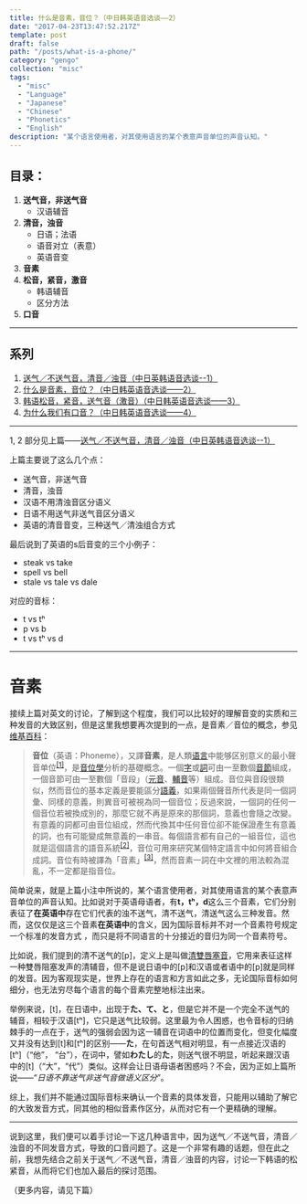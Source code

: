 ```yaml
---
title: 什么是音素，音位？（中日韩英语音选谈——2）
date: "2017-04-23T13:47:52.217Z"
template: post
draft: false
path: "/posts/what-is-a-phone/"
category: "gengo"
collection: "misc"
tags:
  - "misc"
  - "Language"
  - "Japanese"
  - "Chinese"
  - "Phonetics"
  - "English"
description: "某个语言使用者，对其使用语言的某个表意声音单位的声音认知。"
---
```


## 目录：

1. **送气音，非送气音**
   - 汉语辅音
2. **清音，浊音**
    - 日语；法语
    - 语音对立（表意）
    - 英语音变
3. **音素**
4. **松音，紧音，激音**
   - 韩语辅音
   - 区分方法
5. **口音**

----
## 系列
1. [送气／不送气音，清音／浊音（中日英韩语音选谈--1）](https://www.jianshu.com/p/6f5cb3d07ea7)
2. [什么是音素，音位？（中日韩英语音选谈——2）](https://www.jianshu.com/p/2665b5655ef9)
3. [韩语松音，紧音，送气音（激音）（中日韩英语音选谈——3）](https://www.jianshu.com/p/8df495fc7558)
4. [为什么我们有口音？（中日韩英语音选谈——4）](https://www.jianshu.com/p/725252c47961)

----

1, 2 部分见上篇——[送气／不送气音，清音／浊音（中日英韩语音选谈--1）](https://www.jianshu.com/p/6f5cb3d07ea7)

上篇主要说了这么几个点：
- 送气音，非送气音
- 清音，浊音
- 汉语不用清浊音区分语义
- 日语不用送气非送气音区分语义
- 英语的清音音变，三种送气／清浊组合方式

最后说到了英语的s后音变的三个小例子：
- steak vs take
- spell vs bell
- stale vs tale vs dale

对应的音标：
- t vs tʰ
- p vs b
- t vs tʰ vs d

----
# 音素

接续上篇对英文的讨论，了解到这个程度，我们可以比较好的理解音变的实质和三种发音的大致区别，但是这里我想要再次提到的一点，是音素／音位的概念，参见[维基百科](https://zh.wikipedia.org/wiki/%E9%9F%B3%E4%BD%8D)：
> **音位**（英语：Phoneme），又譯**音素**，是人類[语言](https://zh.wikipedia.org/wiki/%E8%AF%AD%E8%A8%80 "语言")中能够区别意义的最小聲音单位<sup>[[1]](https://zh.wikipedia.org/wiki/%E9%9F%B3%E4%BD%8D#cite_note-1)</sup>，是[音位學](https://zh.wikipedia.org/wiki/%E9%9F%B3%E4%BD%8D%E5%AD%B8 "音位學")分析的基礎概念。一個[字](https://zh.wikipedia.org/wiki/%E6%BC%A2%E5%AD%97 "漢字")或[詞](https://zh.wikipedia.org/wiki/%E8%A9%9E%E8%AA%9E "詞語")可由一至數個[音節](https://zh.wikipedia.org/wiki/%E9%9F%B3%E7%AF%80 "音節")組成，一個音節可由一至數個「音段」（[元音](https://zh.wikipedia.org/wiki/%E5%85%83%E9%9F%B3 "元音")、[輔音](https://zh.wikipedia.org/wiki/%E8%BC%94%E9%9F%B3 "輔音")等）組成。音位與音段很類似，然而音位的基本定義是要能區分[語義](https://zh.wikipedia.org/wiki/%E8%AF%AD%E4%B9%89 "语义")，如果兩個聲音所代表是同一個詞彙、同樣的意義，則異音可被視為同一個音位；反過來說，一個詞的任何一個音位若被換成別的，那麼它就不再是原來的那個詞，意義也會隨之改變。有意義的詞都可由音位組成，然而代換其中任何音位卻不能保證產生有意義的詞，也有可能變成無意義的一串音。每個語言都有自己的一組音位，這也就是這個語言的語音系統<sup>[[2]](https://zh.wikipedia.org/wiki/%E9%9F%B3%E4%BD%8D#cite_note-2)</sup>，音位可用來研究某個特定語言中如何將音組合成詞。音位有時被譯為「音素」<sup>[[3]](https://zh.wikipedia.org/wiki/%E9%9F%B3%E4%BD%8D#cite_note-3)</sup>，然而音素一詞在中文裡的用法較為混亂，不一定都是指音位。

简单说来，就是上篇小注中所说的，某个语言使用者，对其使用语言的某个表意声音单位的声音认知。比如说对于英语母语者，有**t，tʰ，d**这么三个音素，它们分别表征了**在英语中**存在它们代表的浊不送气，清不送气，清送气这么三种发音。然而，这仅仅是这三个音素**在英语中**的含义，因为国际音标并不对一个音素符号规定一个标准的发音方式 ，而只是将不同语言的十分接近的音归为同一个音素符号。

比如说，我们提到的清不送气的[p]，定义上是叫做[清雙唇塞音](https://zh.wikipedia.org/wiki/%E6%B8%85%E9%9B%99%E5%94%87%E5%A1%9E%E9%9F%B3)，它用来表征这样一种雙唇阻塞发声的清辅音，但不是说日语中的[p]和汉语或者语中的[p]就是同样的发音。因为客观现实是，世界上存在的语言和方言如此之多，无论国际音标如何细分，也无法穷尽每个语言的每个音素完整地标注出来。

举例来说，[t]，在日语中，出现于**た、て、と**，但是它并不是一个完全不送气的辅音，相较于汉语[tʰ]，它只是送气比较弱。这里最为令人困惑，也令音标的归纳棘手的一点在于，送气的强弱会因为这一辅音在词语中的位置而变化，但变化幅度又并没有达到[t]和[tʰ]的区别——**た**，在句首送气相对明显，有一点接近汉语的[tʰ]（“他”， “台”），在词中，譬如**わたし**的**た**，则送气很不明显，听起来跟汉语中的[t]（“大”，“代”）类似。这样会让日语母语者困惑吗？不会，因为正如上篇所说——“*日语不靠送气非送气音做语义区分*”。

综上，我们并不能通过国际音标来确认一个音素的具体发音，只能用以辅助了解它的大致发音方式，同其他的相似音素作区分，从而对它有一个更精确的理解。

----

说到这里，我们便可以着手讨论一下这几种语言中，因为送气／不送气音，清音／浊音的不同发音方式，导致的口音问题了。这是一个非常有趣的话题，但在此之前，我想先结合之前关于送气／不送气音，清音／浊音的内容，讨论一下韩语的松紧音，从而将它们也加入最后的探讨范围。

（更多内容，请见下篇）


